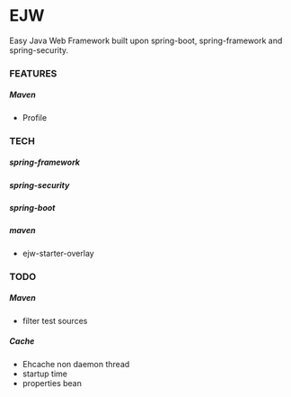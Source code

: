 # EJW
Easy Java Web Framework built upon spring-boot, spring-framework and spring-security.

### FEATURES
##### Maven
- Profile

### TECH
##### spring-framework
##### spring-security
##### spring-boot
##### maven
- ejw-starter-overlay

### TODO
##### Maven
- filter test sources

##### Cache
- Ehcache non daemon thread
- startup time
- properties bean

